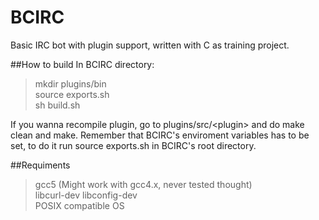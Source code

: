 BCIRC
=====

Basic IRC bot with plugin support, written with C as training project.


##How to build
In BCIRC directory:

>mkdir plugins/bin  
>source exports.sh  
>sh build.sh  

If you wanna recompile plugin, go to plugins/src/\<plugin\> and do make clean and make.
Remember that BCIRC's enviroment variables has to be set, to do it run source exports.sh in BCIRC's root directory.


##Requiments
>gcc5 (Might work with gcc4.x, never tested thought)  
>libcurl-dev 
>libconfig-dev  
>POSIX compatible OS

